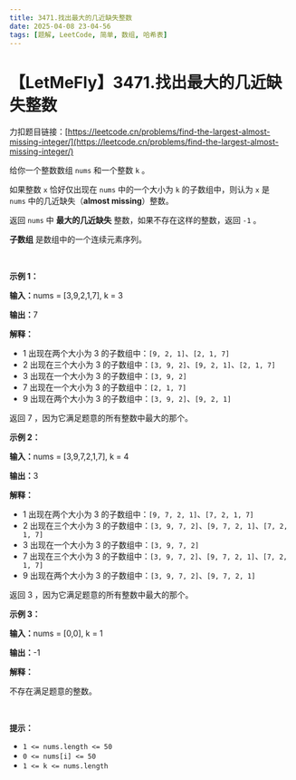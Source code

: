```yaml
---
title: 3471.找出最大的几近缺失整数
date: 2025-04-08 23-04-56
tags: [题解, LeetCode, 简单, 数组, 哈希表]
---
```


# 【LetMeFly】3471.找出最大的几近缺失整数

力扣题目链接：[https://leetcode.cn/problems/find-the-largest-almost-missing-integer/](https://leetcode.cn/problems/find-the-largest-almost-missing-integer/)

<p>给你一个整数数组&nbsp;<code>nums</code>&nbsp;和一个整数&nbsp;<code>k</code> 。</p>

<p>如果整数 <code>x</code>&nbsp;恰好仅出现在&nbsp;<code>nums</code>&nbsp;中的一个大小为 <code>k</code>&nbsp;的子数组中，则认为&nbsp;<code>x</code>&nbsp;是 <code>nums</code>&nbsp;中的几近缺失（<strong>almost missing</strong>）整数。</p>

<p>返回 <code>nums</code> 中 <strong>最大的几近缺失</strong> 整数，如果不存在这样的整数，返回&nbsp;<code>-1</code>&nbsp;。</p>
<strong>子数组</strong> 是数组中的一个连续元素序列。

<p>&nbsp;</p>

<p><b>示例 1：</b></p>

<div class="example-block">
<p><span class="example-io"><b>输入：</b>nums = [3,9,2,1,7], k = 3</span></p>

<p><span class="example-io"><b>输出：</b>7</span></p>

<p><b>解释：</b></p>

<ul>
	<li>1 出现在两个大小为 3 的子数组中：<code>[9, 2, 1]</code>、<code>[2, 1, 7]</code></li>
	<li>2 出现在三个大小为&nbsp;3 的子数组中：<code>[3, 9, 2]</code>、<code>[9, 2, 1]</code>、<code>[2, 1, 7]</code></li>
	<li index="2">3 出现在一个大小为 3 的子数组中：<code>[3, 9, 2]</code></li>
	<li index="3">7 出现在一个大小为 3 的子数组中：<code>[2, 1, 7]</code></li>
	<li index="4">9 出现在两个大小为 3 的子数组中：<code>[3, 9, 2]</code>、<code>[9, 2, 1]</code></li>
</ul>

<p>返回 7 ，因为它满足题意的所有整数中最大的那个。</p>
</div>

<p><b>示例 2：</b></p>

<div class="example-block">
<p><span class="example-io"><b>输入：</b>nums = [3,9,7,2,1,7], k = 4</span></p>

<p><span class="example-io"><b>输出：</b>3</span></p>

<p><b>解释：</b></p>

<ul>
	<li>1 出现在两个大小为 3 的子数组中：<code>[9, 7, 2, 1]</code>、<code>[7, 2, 1, 7]</code></li>
	<li>2 出现在三个大小为 3 的子数组中：<code>[3, 9, 7, 2]</code>、<code>[9, 7, 2, 1]</code>、<code>[7, 2, 1, 7]</code></li>
	<li>3 出现在一个大小为 3 的子数组中：<code>[3, 9, 7, 2]</code></li>
	<li>7 出现在三个大小为 3 的子数组中：<code>[3, 9, 7, 2]</code>、<code>[9, 7, 2, 1]</code>、<code>[7, 2, 1, 7]</code></li>
	<li>9 出现在两个大小为 3 的子数组中：<code>[3, 9, 7, 2]</code>、<code>[9, 7, 2, 1]</code></li>
</ul>

<p>返回 3&nbsp;，因为它满足题意的所有整数中最大的那个。</p>
</div>

<p><b>示例 3：</b></p>

<div class="example-block">
<p><span class="example-io"><b>输入：</b>nums = [0,0], k = 1</span></p>

<p><span class="example-io"><b>输出：</b>-1</span></p>

<p><b>解释：</b></p>

<p>不存在满足题意的整数。</p>
</div>

<p>&nbsp;</p>

<p><b>提示：</b></p>

<ul>
	<li><code>1 &lt;= nums.length &lt;= 50</code></li>
	<li><code>0 &lt;= nums[i] &lt;= 50</code></li>
	<li><code>1 &lt;= k &lt;= nums.length</code></li>
</ul>


    